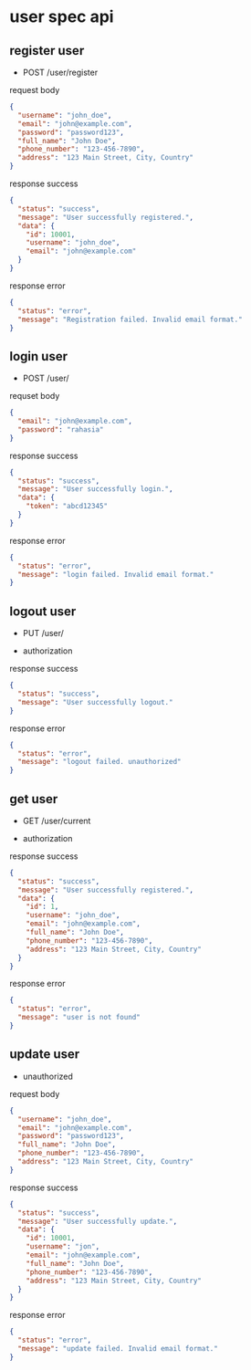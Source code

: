 # user spec api

## register user

- POST /user/register

request body

```json
{
  "username": "john_doe",
  "email": "john@example.com",
  "password": "password123",
  "full_name": "John Doe",
  "phone_number": "123-456-7890",
  "address": "123 Main Street, City, Country"
}
```

response success

```json
{
  "status": "success",
  "message": "User successfully registered.",
  "data": {
    "id": 10001,
    "username": "john_doe",
    "email": "john@example.com"
  }
}
```

response error

```json
{
  "status": "error",
  "message": "Registration failed. Invalid email format."
}
```

## login user

- POST /user/

requset body

```json
{
  "email": "john@example.com",
  "password": "rahasia"
}
```

response success

```json
{
  "status": "success",
  "message": "User successfully login.",
  "data": {
    "token": "abcd12345"
  }
}
```

response error

```json
{
  "status": "error",
  "message": "login failed. Invalid email format."
}
```

## logout user

- PUT /user/

- authorization

response success

```json
{
  "status": "success",
  "message": "User successfully logout."
}
```

response error

```json
{
  "status": "error",
  "message": "logout failed. unauthorized"
}
```

## get user

- GET /user/current

- authorization

response success

```json
{
  "status": "success",
  "message": "User successfully registered.",
  "data": {
    "id": 1,
    "username": "john_doe",
    "email": "john@example.com",
    "full_name": "John Doe",
    "phone_number": "123-456-7890",
    "address": "123 Main Street, City, Country"
  }
}
```

response error

```json
{
  "status": "error",
  "message": "user is not found"
}
```

## update user

- unauthorized

request body

```json
{
  "username": "john_doe",
  "email": "john@example.com",
  "password": "password123",
  "full_name": "John Doe",
  "phone_number": "123-456-7890",
  "address": "123 Main Street, City, Country"
}
```

response success

```json
{
  "status": "success",
  "message": "User successfully update.",
  "data": {
    "id": 10001,
    "username": "jon",
    "email": "john@example.com",
    "full_name": "John Doe",
    "phone_number": "123-456-7890",
    "address": "123 Main Street, City, Country"
  }
}
```

response error

```json
{
  "status": "error",
  "message": "update failed. Invalid email format."
}
```

